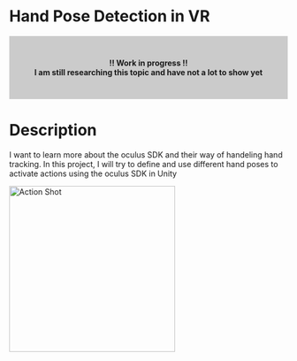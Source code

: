 # Hand Pose Detection in VR

<div  style="background-color:rgba(0, 0, 0, 0.2); text-align:center; vertical-align: middle; padding:40px 0;">
    <div class="text-align: center">
        <b>!! Work in progress !!</b>
    </div>
    <div class="text-align: center" >
        <b>I am still researching this topic and have not a lot to show yet</b>  <br> 
    </div>
</div>

<div id="markdownBody">
    <div class="grid-container grid-centered-container reversed-col-content">
        <div>
            <h1 class="title">Description</h1>
            <p>
                I want to learn more about the oculus SDK and their way of handeling hand tracking. In this project, I will try to define and use different hand poses to activate actions using the oculus SDK in Unity
            </p>
        </div>
        <img class="rounded-3xl shadow-xl"  src="https://ik.imagekit.io/gillianassi/Research/HandTracking/HandTracking_aTsyPkxgc.jpg?ik-sdk-version=javascript-1.4.3&updatedAt=1659848559103" alt="Action Shot"  width="300" />
    </div>
</div>
<br>